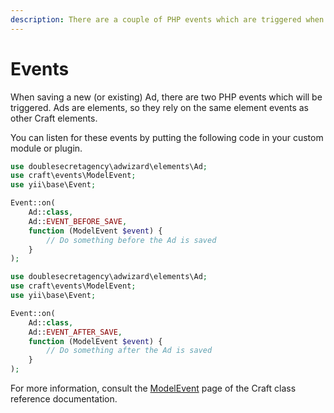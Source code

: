 ```yaml
---
description: There are a couple of PHP events which are triggered when an Ad is saved.
---
```


# Events

When saving a new (or existing) Ad, there are two PHP events which will be triggered. Ads are elements, so they rely on the same element events as other Craft elements.

You can listen for these events by putting the following code in your custom module or plugin.

```php
use doublesecretagency\adwizard\elements\Ad;
use craft\events\ModelEvent;
use yii\base\Event;

Event::on(
    Ad::class,
    Ad::EVENT_BEFORE_SAVE,
    function (ModelEvent $event) {
        // Do something before the Ad is saved
    }
);
```
```php
use doublesecretagency\adwizard\elements\Ad;
use craft\events\ModelEvent;
use yii\base\Event;

Event::on(
    Ad::class,
    Ad::EVENT_AFTER_SAVE,
    function (ModelEvent $event) {
        // Do something after the Ad is saved
    }
);
```

For more information, consult the [ModelEvent](https://docs.craftcms.com/api/v3/craft-events-modelevent.html) page of the Craft class reference documentation.

